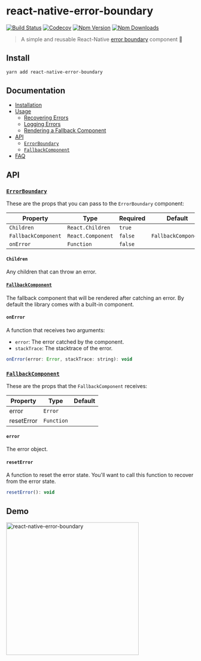 # react-native-error-boundary

[![Build Status](https://img.shields.io/github/actions/workflow/status/carloscuesta/react-native-error-boundary/ci.yml?branch=master&style=flat-square)](https://github.com/carloscuesta/react-native-error-boundary/actions?query=workflow%3ACI+branch%3Amaster)
[![Codecov](https://img.shields.io/codecov/c/github/carloscuesta/react-native-error-boundary.svg?style=flat-square)](https://codecov.io/gh/carloscuesta/react-native-error-boundary)
[![Npm Version](https://img.shields.io/npm/v/react-native-error-boundary.svg?style=flat-square)](https://www.npmjs.com/package/react-native-error-boundary)
[![Npm Downloads](https://img.shields.io/npm/dt/react-native-error-boundary.svg?style=flat-square)](https://www.npmjs.com/package/react-native-error-boundary)

> A simple and reusable React-Native [error boundary](https://reactjs.org/docs/error-boundaries.html#introducing-error-boundaries) component 🐛

## Install

```bash
yarn add react-native-error-boundary
```

## Documentation

- [Installation](https://react-native-error-boundary.js.org/install)
- [Usage](https://react-native-error-boundary.js.org/usage/recovering-errors)
  - [Recovering Errors](https://react-native-error-boundary.js.org/usage/recovering-errors)
  - [Logging Errors](https://react-native-error-boundary.js.org/usage/logging-errors)
  - [Rendering a Fallback Component](https://react-native-error-boundary.js.org/usage/rendering-a-custom-fallback-ui)
- [API](https://react-native-error-boundary.js.org/api/errorboundary)
  - [`ErrorBoundary`](https://react-native-error-boundary.js.org/api/errorboundary)
  - [`FallbackComponent`](https://react-native-error-boundary.js.org/api/fallbackcomponent)
- [FAQ](https://react-native-error-boundary.js.org/faq)

## API

### [`ErrorBoundary`](https://react-native-error-boundary.js.org/api/errorboundary)

These are the props that you can pass to the `ErrorBoundary` component:

| Property            | Type              | Required | Default             |
|---------------------|-------------------|----------|---------------------|
| `Children`          | `React.Children`  | `true`   |                     |
| `FallbackComponent` | `React.Component` | `false`  | `FallbackComponent` |
| `onError`           | `Function`        | `false`  |                     |

#### `Children`

Any children that can throw an error. 

#### [`FallbackComponent`](https://react-native-error-boundary.js.org/api/fallbackcomponent)

The fallback component that will be rendered after catching an error.
By default the library comes with a built-in component.

#### `onError`

A function that receives two arguments:

- `error`: The error catched by the component.
- `stackTrace`: The stacktrace of the error.

```js
onError(error: Error, stackTrace: string): void
```

### [`FallbackComponent`](https://react-native-error-boundary.js.org/api/fallbackcomponent)

These are the props that the `FallbackComponent` receives:

| Property   | Type       | Default |
|------------|------------|---------|
| error      | `Error`    |         |
| resetError | `Function` |         |

#### `error`

The error object.

#### `resetError`

A function to reset the error state. You'll want to call this function to recover from the error state.

```js
resetError(): void
```

## Demo

<img
  src='https://user-images.githubusercontent.com/7629661/111866027-bc158e00-896a-11eb-8140-cfdc5d19527c.gif'
  alt='react-native-error-boundary'
  width='354px'
/>
